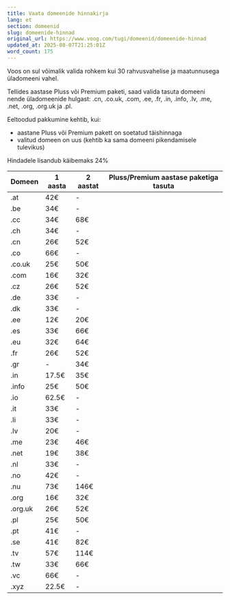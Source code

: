 ```yaml
---
title: Vaata domeenide hinnakirja
lang: et
section: domeenid
slug: domeenide-hinnad
original_url: https://www.voog.com/tugi/domeenid/domeenide-hinnad
updated_at: 2025-08-07T21:25:01Z
word_count: 175
---
```

Voos on sul võimalik valida rohkem kui 30 rahvusvahelise ja maatunnusega üladomeeni vahel.  
  
Tellides aastase Pluss või Premium paketi, saad valida tasuta domeeni nende üladomeenide hulgast: .cn, .co.uk, .com, .ee, .fr, .in, .info, .lv, .me, .net, .org, .org.uk ja .pl.  
  
Eeltoodud pakkumine kehtib, kui:  

- aastane Pluss või Premium pakett on soetatud täishinnaga
- valitud domeen on uus (kehtib ka sama domeeni pikendamisele tulevikus)

  
Hindadele lisandub käibemaks 24%  

| **Domeen** | **1 aasta** | **2 aastat** | **Pluss/Premium aastase paketiga tasuta** |
| --- | --- | --- | --- |
| .at | 42€ | - |  |
| .be | 34€ | - |  |
| .cc | 34€ | 68€ |  |
| .ch | 34€ | - |  |
| .cn | 26€ | 52€ |  |
| .co | 66€ | - |  |
| .co.uk | 25€ | 50€ |  |
| .com | 16€ | 32€ |  |
| .cz | 26€ | 52€ |  |
| .de | 33€ | - |  |
| .dk | 33€ | - |  |
| .ee | 12€ | 20€ |  |
| .es | 33€ | 66€ |  |
| .eu | 32€ | 64€ |  |
| .fr | 26€ | 52€ |  |
| .gr | - | 34€ |  |
| .in | 17.5€ | 35€ |  |
| .info | 25€ | 50€ |  |
| .io | 62.5€ | - |  |
| .it | 33€ | - |  |
| .li | 33€ | - |  |
| .lv | 20€ | - |  |
| .me | 23€ | 46€ |  |
| .net | 19€ | 38€ |  |
| .nl | 33€ | - |  |
| .no | 42€ | - |  |
| .nu | 73€ | 146€ |  |
| .org | 16€ | 32€ |  |
| .org.uk | 26€ | 52€ |  |
| .pl | 25€ | 50€ |  |
| .pt | 41€ | - |  |
| .se | 41€ | 82€ |  |
| .tv | 57€ | 114€ |  |
| .tw | 33€ | 66€ |  |
| .vc | 66€ | - |  |
| .xyz | 22.5€ | - |  |
